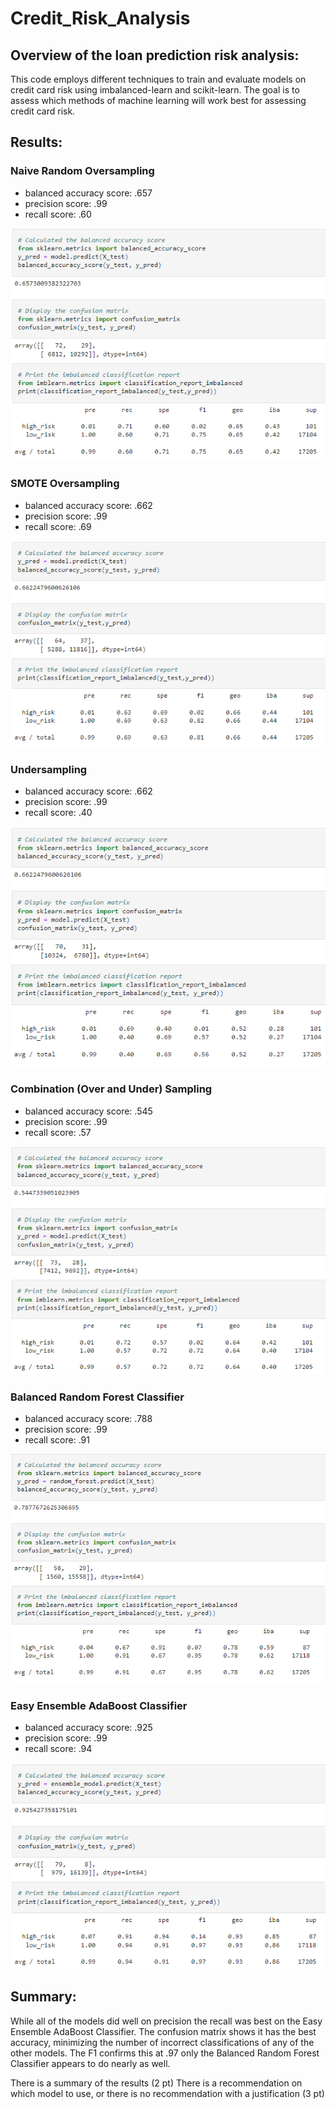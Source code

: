 # Credit_Risk_Analysis

## Overview of the loan prediction risk analysis:

This code employs different techniques to train and evaluate models on credit card risk using imbalanced-learn and scikit-learn. The goal is to assess which methods of machine learning will work best for assessing credit card risk. 


## Results:
  
### Naive Random Oversampling
- balanced accuracy score: .657
- precision score: .99
- recall score: .60

![Naive Random Oversample](https://github.com/K3Rob/Credit_Risk_Analysis/blob/main/Credit_Risk_Analysis/Images/NaiveRandomOver.PNG)

### SMOTE Oversampling
- balanced accuracy score: .662
- precision score: .99
- recall score: .69

![SMOTE Oversampling](https://github.com/K3Rob/Credit_Risk_Analysis/blob/main/Credit_Risk_Analysis/Images/SMOTEOver.PNG)

### Undersampling
- balanced accuracy score: .662
- precision score: .99
- recall score: .40

![Undersampling](https://github.com/K3Rob/Credit_Risk_Analysis/blob/main/Credit_Risk_Analysis/Images/Undersample.PNG)

### Combination (Over and Under) Sampling
- balanced accuracy score: .545
- precision score: .99
- recall score: .57

![Combination (Over and Under) Sampling](https://github.com/K3Rob/Credit_Risk_Analysis/blob/main/Credit_Risk_Analysis/Images/CombinationOverUnder.PNG)

### Balanced Random Forest Classifier
- balanced accuracy score: .788
- precision score: .99
- recall score: .91

![Balanced Random Forest Classifier](https://github.com/K3Rob/Credit_Risk_Analysis/blob/main/Credit_Risk_Analysis/Images/BalancedRandomForrest.PNG)

### Easy Ensemble AdaBoost Classifier
- balanced accuracy score: .925
- precision score: .99
- recall score: .94

![Easy Ensemble AdaBoost Classifier](https://github.com/K3Rob/Credit_Risk_Analysis/blob/main/Credit_Risk_Analysis/Images/EasyEnsembleAdaBoostClassifier.PNG)


## Summary:

While all of the models did well on precision the recall was best on the Easy Ensemble AdaBoost Classifier. The confusion matrix shows it has the best accuracy, minimizing the number of incorrect classifications of any of the other models. The F1 confirms this at .97 only the Balanced Random Forest Classifier appears to do nearly as well.

There is a summary of the results (2 pt)
There is a recommendation on which model to use, or there is no recommendation with a justification (3 pt)

